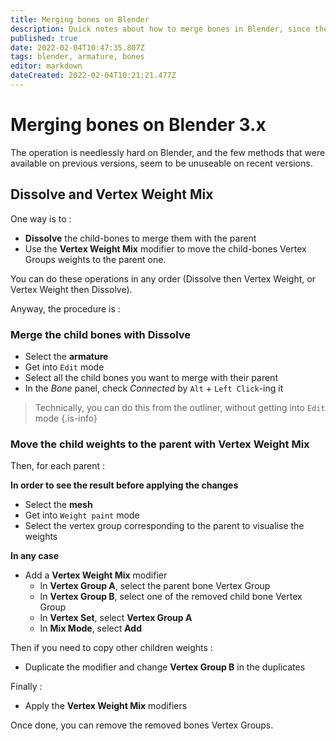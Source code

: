 ```yaml
---
title: Merging bones on Blender
description: Quick notes about how to merge bones in Blender, since the process is far from obvious
published: true
date: 2022-02-04T10:47:35.807Z
tags: blender, armature, bones
editor: markdown
dateCreated: 2022-02-04T10:21:21.477Z
---
```


# Merging bones on Blender 3.x

The operation is needlessly hard on Blender, and the few methods that were available on previous versions, seem to be unuseable on recent versions.

## Dissolve and Vertex Weight Mix

One way is to :
* **Dissolve** the child-bones to merge them with the parent
* Use the **Vertex Weight Mix** modifier to move the child-bones Vertex Groups weights to the parent one.

You can do these operations in any order (Dissolve then Vertex Weight, or Vertex Weight then Dissolve).

Anyway, the procedure is :

### Merge the child bones with Dissolve

* Select the **armature**
* Get into `Edit` mode
* Select all the child bones you want to merge with their parent
* In the *Bone* panel, check _Connected_ by `Alt` + `Left Click`-ing it

> Technically, you can do this from the outliner, without getting into `Edit` mode
{.is-info}

### Move the child weights to the parent with Vertex Weight Mix

Then, for each parent :

**In order to see the result before applying the changes**

* Select the **mesh**
* Get into `Weight paint` mode
* Select the vertex group corresponding to the parent to visualise the weights

**In any case**

* Add a **Vertex Weight Mix** modifier
  * In **Vertex Group A**, select the parent bone Vertex Group
  * In **Vertex Group B**, select one of the removed child bone Vertex Group
  * In **Vertex Set**, select **Vertex Group A**
  * In **Mix Mode**, select **Add**

Then if you need to copy other children weights :

* Duplicate the modifier and change **Vertex Group B** in the duplicates

Finally :

* Apply the **Vertex Weight Mix** modifiers

Once done, you can remove the removed bones Vertex Groups.

